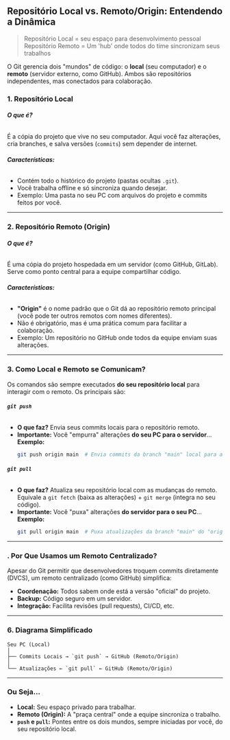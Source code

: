 ## **Repositório Local vs. Remoto/Origin: Entendendo a Dinâmica**
 
 > Repositório Local = seu espaço para desenvolvimento pessoal
>  Repositório Remoto = Um 'hub' onde todos do time sincronizam seus trabalhos

O Git gerencia dois "mundos" de código: o **local** (seu computador) e o **remoto** (servidor externo, como GitHub). Ambos são repositórios independentes, mas conectados para colaboração.

### **1. Repositório Local**  
###### **O que é?**  
  É a cópia do projeto que vive no seu computador. Aqui você faz alterações, cria branches, e salva versões (`commits`) sem depender de internet.  
###### **Características:**  
  - Contém todo o histórico do projeto (pastas ocultas `.git`).  
  - Você trabalha offline e só sincroniza quando desejar.  
  - Exemplo: Uma pasta no seu PC com arquivos do projeto e commits feitos por você.

---

### **2. Repositório Remoto (Origin)**  
###### **O que é?**  
  É uma cópia do projeto hospedada em um servidor (como GitHub, GitLab). Serve como ponto central para a equipe compartilhar código.  
###### **Características:**  
  - **"Origin"** é o nome padrão que o Git dá ao repositório remoto principal (você pode ter outros remotos com nomes diferentes).  
  - Não é obrigatório, mas é uma prática comum para facilitar a colaboração.  
  - Exemplo: Um repositório no GitHub onde todos da equipe enviam suas alterações.  

---

### **3. Como Local e Remoto se Comunicam?**  
Os comandos são sempre executados **do seu repositório local** para interagir com o remoto. Os principais são:

###### **`git push`**  
  - **O que faz?** Envia seus commits locais para o repositório remoto.  
  - **Importante:** Você "empurra" alterações **do seu PC para o servidor**... **Exemplo:**  
    ```bash  
    git push origin main  # Envia commits da branch "main" local para a branch "main" do remoto "origin"  
    ```  
  

###### **`git pull`**  
  - **O que faz?** Atualiza seu repositório local com as mudanças do remoto. Equivale a `git fetch` (baixa as alterações) + `git merge` (integra no seu código).
  - **Importante:** Você "puxa" alterações **do servidor para o seu PC**... **Exemplo:**  
    ```bash  
    git pull origin main  # Puxa atualizações da branch "main" do "origin" para sua branch local  
    ```  
  
---

### **. Por Que Usamos um Remoto Centralizado?**  
Apesar do Git permitir que desenvolvedores troquem commits diretamente (DVCS), um remoto centralizado (como GitHub) simplifica:  
- **Coordenação:** Todos sabem onde está a versão "oficial" do projeto.  
- **Backup:** Código seguro em um servidor.  
- **Integração:** Facilita revisões (pull requests), CI/CD, etc.  

---

### **6. Diagrama Simplificado**  
```
Seu PC (Local)  
│  
├── Commits Locais → `git push` → GitHub (Remoto/Origin)  
│  
└── Atualizações ← `git pull` ← GitHub (Remoto/Origin)  
```  

---

### **Ou Seja...**
- **Local:** Seu espaço privado para trabalhar.  
- **Remoto (Origin):** A "praça central" onde a equipe sincroniza o trabalho.  
- **`push` e `pull`:** Pontes entre os dois mundos, sempre iniciadas por você, do seu repositório local.  
